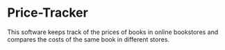 # Price-Tracker
This software keeps track of the prices of books in online bookstores and compares the costs of the same book in different stores.
